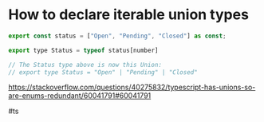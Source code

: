 # How to declare iterable union types

```javascript
export const status = ["Open", "Pending", "Closed"] as const;

export type Status = typeof status[number]

// The Status type above is now this Union:
// export type Status = "Open" | "Pending" | "Closed"
```

https://stackoverflow.com/questions/40275832/typescript-has-unions-so-are-enums-redundant/60041791#60041791

#ts